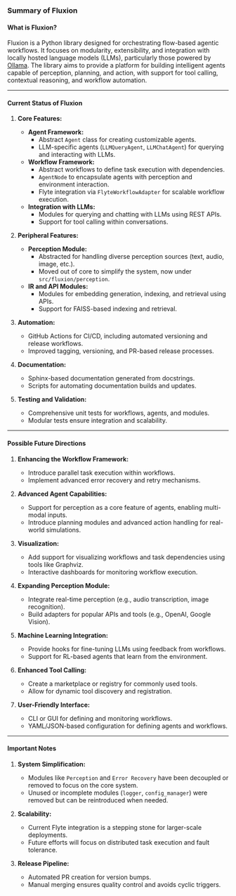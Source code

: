 ### **Summary of Fluxion**

#### **What is Fluxion?**
Fluxion is a Python library designed for orchestrating flow-based agentic workflows. It focuses on modularity, extensibility, and integration with locally hosted language models (LLMs), particularly those powered by [Ollama](https://ollama.com). The library aims to provide a platform for building intelligent agents capable of perception, planning, and action, with support for tool calling, contextual reasoning, and workflow automation.

---

#### **Current Status of Fluxion**

1. **Core Features:**
   - **Agent Framework:**
     - Abstract `Agent` class for creating customizable agents.
     - LLM-specific agents (`LLMQueryAgent`, `LLMChatAgent`) for querying and interacting with LLMs.
   - **Workflow Framework:**
     - Abstract workflows to define task execution with dependencies.
     - `AgentNode` to encapsulate agents with perception and environment interaction.
     - Flyte integration via `FlyteWorkflowAdapter` for scalable workflow execution.
   - **Integration with LLMs:**
     - Modules for querying and chatting with LLMs using REST APIs.
     - Support for tool calling within conversations.

2. **Peripheral Features:**
   - **Perception Module:**
     - Abstracted for handling diverse perception sources (text, audio, image, etc.).
     - Moved out of core to simplify the system, now under `src/fluxion/perception`.
   - **IR and API Modules:**
     - Modules for embedding generation, indexing, and retrieval using APIs.
     - Support for FAISS-based indexing and retrieval.

3. **Automation:**
   - GitHub Actions for CI/CD, including automated versioning and release workflows.
   - Improved tagging, versioning, and PR-based release processes.

4. **Documentation:**
   - Sphinx-based documentation generated from docstrings.
   - Scripts for automating documentation builds and updates.

5. **Testing and Validation:**
   - Comprehensive unit tests for workflows, agents, and modules.
   - Modular tests ensure integration and scalability.

---

#### **Possible Future Directions**

1. **Enhancing the Workflow Framework:**
   - Introduce parallel task execution within workflows.
   - Implement advanced error recovery and retry mechanisms.

2. **Advanced Agent Capabilities:**
   - Support for perception as a core feature of agents, enabling multi-modal inputs.
   - Introduce planning modules and advanced action handling for real-world simulations.

3. **Visualization:**
   - Add support for visualizing workflows and task dependencies using tools like Graphviz.
   - Interactive dashboards for monitoring workflow execution.

4. **Expanding Perception Module:**
   - Integrate real-time perception (e.g., audio transcription, image recognition).
   - Build adapters for popular APIs and tools (e.g., OpenAI, Google Vision).

5. **Machine Learning Integration:**
   - Provide hooks for fine-tuning LLMs using feedback from workflows.
   - Support for RL-based agents that learn from the environment.

6. **Enhanced Tool Calling:**
   - Create a marketplace or registry for commonly used tools.
   - Allow for dynamic tool discovery and registration.

7. **User-Friendly Interface:**
   - CLI or GUI for defining and monitoring workflows.
   - YAML/JSON-based configuration for defining agents and workflows.

---

#### **Important Notes**

1. **System Simplification:**
   - Modules like `Perception` and `Error Recovery` have been decoupled or removed to focus on the core system.
   - Unused or incomplete modules (`logger`, `config_manager`) were removed but can be reintroduced when needed.

2. **Scalability:**
   - Current Flyte integration is a stepping stone for larger-scale deployments.
   - Future efforts will focus on distributed task execution and fault tolerance.

3. **Release Pipeline:**
   - Automated PR creation for version bumps.
   - Manual merging ensures quality control and avoids cyclic triggers.
